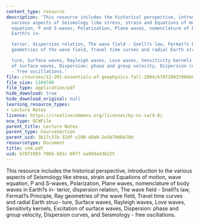 ```yaml
---
content_type: resource
description: 'This resource includes the historical perspective, introduction to the
  various aspects of Seismology like stress, strain and Equations of motion, wave
  equation, P and S-waves, Polarization, Plane waves, nomenclature of body waves in
  Earth?s in-

  terior, dispersion relation, The wave field - Snell?s law, Fermat?s Principle, Ray
  geometries of the wave field, Travel time curves and radial Earth struc-

  ture, Surface waves, Rayleigh waves, Love waves, Sensitivity kernels, Excitation
  of surface waves, Dispersion: phase and group velocity, Dispersion curves, and Seismology
  - free oscillations.'
file: /courses/12-201-essentials-of-geophysics-fall-2004/b78f19037066b01c0977aa9dda43b225_ch4.pdf
file_size: 1104748
file_type: application/pdf
hide_download: true
hide_download_original: null
learning_resource_types:
- Lecture Notes
license: https://creativecommons.org/licenses/by-nc-sa/4.0/
ocw_type: OCWFile
parent_title: Lecture Notes
parent_type: CourseSection
parent_uid: 3b17c37b-32df-c290-d9a0-2e3b79dbb70d
resourcetype: Document
title: ch4.pdf
uid: b78f1903-7066-b01c-0977-aa9dda43b225
---
```

This resource includes the historical perspective, introduction to the various aspects of Seismology like stress, strain and Equations of motion, wave equation, P and S-waves, Polarization, Plane waves, nomenclature of body waves in Earth?s in-
terior, dispersion relation, The wave field - Snell?s law, Fermat?s Principle, Ray geometries of the wave field, Travel time curves and radial Earth struc-
ture, Surface waves, Rayleigh waves, Love waves, Sensitivity kernels, Excitation of surface waves, Dispersion: phase and group velocity, Dispersion curves, and Seismology - free oscillations.